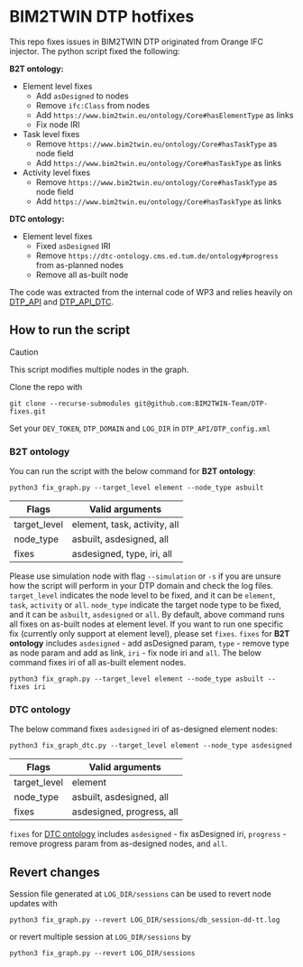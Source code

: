 # BIM2TWIN DTP hotfixes

This repo fixes issues in BIM2TWIN DTP originated from Orange IFC injector. The python script fixed the following:

**B2T ontology:**

* Element level fixes
    * Add `asDesigned` to nodes
    * Remove `ifc:Class` from nodes
    * Add `https://www.bim2twin.eu/ontology/Core#hasElementType` as links
    * Fix node IRI
* Task level fixes
    * Remove `https://www.bim2twin.eu/ontology/Core#hasTaskType` as node field
    * Add `https://www.bim2twin.eu/ontology/Core#hasTaskType` as links
* Activity level fixes
    * Remove `https://www.bim2twin.eu/ontology/Core#hasTaskType` as node field
    * Add `https://www.bim2twin.eu/ontology/Core#hasTaskType` as links

**DTC ontology:**

* Element level fixes
    * Fixed `asDesigned` IRI
    * Remove `https://dtc-ontology.cms.ed.tum.de/ontology#progress` from as-planned nodes
    * Remove all as-built node

The code was extracted from the internal code of WP3 and relies heavily
on [DTP_API](https://github.com/BIM2TWIN-Team/DTP_API)
and [DTP_API_DTC](https://github.com/BIM2TWIN-Team/DTP_API-journal).

## How to run the script

> [!CAUTION]
> This script modifies multiple nodes in the graph.

Clone the repo with

```shell
git clone --recurse-submodules git@github.com:BIM2TWIN-Team/DTP-fixes.git
```

Set your `DEV_TOKEN`, `DTP_DOMAIN` and `LOG_DIR` in `DTP_API/DTP_config.xml`

### B2T ontology

You can run the script with the below command for **B2T ontology**:

```shell
python3 fix_graph.py --target_level element --node_type asbuilt 
```

| Flags        | Valid arguments              |
|--------------|------------------------------|
| target_level | element, task, activity, all |
| node_type    | asbuilt, asdesigned, all     |
| fixes        | asdesigned, type, iri, all   |

Please use simulation node with flag `--simulation` or `-s` if you are unsure how the script will perform in your DTP
domain and check the log files. `target_level` indicates the node level to be fixed, and it can
be `element`, `task`, `activity` or `all`.  `node_type` indicate the target node type to be fixed, and it can
be `asbuilt`, `asdesigned` or `all`. By default, above command runs all fixes on as-built nodes at element level. If you
want to run one specific fix (currently only support at element level), please set `fixes`. `fixes` for **B2T ontology**
includes `asdesigned` - add asDesigned param, `type` - remove type as node param and add as link, `iri` - fix node iri
and `all`. The below command fixes iri of all as-built element nodes.

```shell
python3 fix_graph.py --target_level element --node_type asbuilt --fixes iri
```

### DTC ontology

The below command fixes `asdesigned` iri of as-designed element nodes:

```shell
python3 fix_graph_dtc.py --target_level element --node_type asdesigned 
```

| Flags        | Valid arguments            |
|--------------|----------------------------|
| target_level | element                    |
| node_type    | asbuilt, asdesigned, all   |
| fixes        | asdesigned,  progress, all |

`fixes` for [DTC ontology](https://dtc-ontology.cms.ed.tum.de/ontology/index.html) includes `asdesigned` - fix asDesigned iri, `progress` - remove progress param from
as-designed nodes, and `all`.

## Revert changes

Session file generated at `LOG_DIR/sessions` can be used to revert node updates with

```shell
python3 fix_graph.py --revert LOG_DIR/sessions/db_session-dd-tt.log
```

or revert multiple session at `LOG_DIR/sessions` by

```shell
python3 fix_graph.py --revert LOG_DIR/sessions
```
